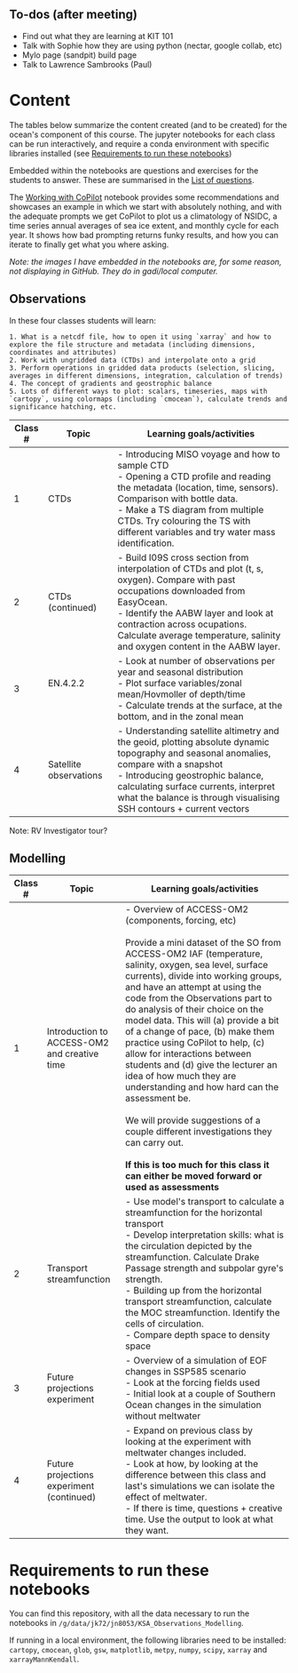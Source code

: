 ## To-dos (after meeting)
 - Find out what they are learning at KIT 101
 - Talk with Sophie how they are using python (nectar, google collab, etc)
 - Mylo page (sandpit) build page
 - Talk to Lawrence Sambrooks (Paul)

# Content

The tables below summarize the content created (and to be created) for the ocean's component of this course. The jupyter notebooks for each class can be run interactively, and require a conda environment with specific libraries installed (see [Requirements to run these notebooks](#requirements-to-run-these-notebooks))

Embedded within the notebooks are questions and exercises for the students to answer. These are summarised in the [List of questions](https://github.com/julia-neme/KSA_Observations_Modelling/blob/main/List_of_questions.md).

The [Working with CoPilot](https://github.com/julia-neme/KSA_Observations_Modelling/blob/main/Working_with_CoPilot.ipynb) notebook provides some recommendations and showcases an example in which we start with absolutely nothing, and with the adequate prompts we get CoPilot to plot us a climatology of NSIDC, a time series annual averages of sea ice extent, and monthly cycle for each year. It shows how bad prompting returns funky results, and how you can iterate to finally get what you where asking.

*Note: the images I have embedded in the notebooks are, for some reason, not displaying in GitHub. They do in gadi/local computer.*

## Observations

In these four classes students will learn:

	1. What is a netcdf file, how to open it using `xarray` and how to explore the file structure and metadata (including dimensions, coordinates and attributes)
	2. Work with ungridded data (CTDs) and interpolate onto a grid
	3. Perform operations in gridded data products (selection, slicing, averages in different dimensions, integration, calculation of trends)
	4. The concept of gradients and geostrophic balance
	5. Lots of different ways to plot: scalars, timeseries, maps with `cartopy`, using colormaps (including `cmocean`), calculate trends and significance hatching, etc.

| Class # | Topic                  | Learning goals/activities                                                                                                                                                                                                                                                                      |
| ------- | ---------------------- | ---------------------------------------------------------------------------------------------------------------------------------------------------------------------------------------------------------------------------------------------------------------------------------------------- |
| 1       | CTDs                   | - Introducing MISO voyage and how to sample CTD<br>- Opening a CTD profile and reading the metadata (location, time, sensors). Comparison with bottle data.<br>- Make a TS diagram from multiple CTDs. Try colouring the TS with different variables and try water mass identification.        |
| 2       | CTDs (continued)       | - Build I09S cross section from interpolation of CTDs and plot (t, s, oxygen). Compare with past occupations downloaded from EasyOcean. <br>- Identify the AABW layer and look at contraction across ocupations. Calculate average temperature, salinity and oxygen content in the AABW layer. |
| 3       | EN.4.2.2<br><br>       | - Look at number of observations per year and seasonal distribution<br /> - Plot surface variables/zonal mean/Hovmoller of depth/time<br /> - Calculate trends at the surface, at the bottom, and in the zonal mean                                                                            |
| 4       | Satellite observations | - Understanding satellite altimetry and the geoid, plotting absolute dynamic topography and seasonal anomalies, compare with a snapshot <br> - Introducing geostrophic balance, calculating surface currents, interpret what the balance is through visualising SSH contours + current vectors |

Note: RV Investigator tour? 

## Modelling

| Class # | Topic                                        | Learning goals/activities                                                                                                                                                                                                                                                                                                                                                                                                                                                                                                                                                                                                                                                                                                                                                        |
| ------- | -------------------------------------------- | -------------------------------------------------------------------------------------------------------------------------------------------------------------------------------------------------------------------------------------------------------------------------------------------------------------------------------------------------------------------------------------------------------------------------------------------------------------------------------------------------------------------------------------------------------------------------------------------------------------------------------------------------------------------------------------------------------------------------------------------------------------------------------- |
| 1       | Introduction to ACCESS-OM2 and creative time | - Overview of ACCESS-OM2 (components, forcing, etc)<br><br>Provide a mini dataset of the SO from ACCESS-OM2 IAF (temperature, salinity, oxygen, sea level, surface currents), divide into working groups, and have an attempt at using the code from the Observations part to do analysis of their choice on the model data. This will (a) provide a bit of a change of pace, (b) make them practice using CoPilot to help, (c) allow for interactions between students and (d) give the lecturer an idea of how much they are understanding and how hard can the assessment be.<br><br>We will provide suggestions of a couple different investigations they can carry out.<br><br>**If this is too much for this class it can either be moved forward or used as assessments** |
| 2       | Transport streamfunction                     | - Use model's transport to calculate a streamfunction for the horizontal transport<br>- Develop interpretation skills: what is the circulation depicted by the streamfunction. Calculate Drake Passage strength and subpolar gyre's strength.<br>- Building up from the horizontal transport streamfunction, calculate the MOC streamfunction. Identify the cells of circulation.<br>- Compare depth space to density space                                                                                                                                                                                                                                                                                                                                                      |
| 3       | Future projections experiment                | - Overview of a simulation of EOF changes in SSP585 scenario<br>- Look at the forcing fields used<br>- Initial look at a couple of Southern Ocean changes in the simulation without meltwater                                                                                                                                                                                                                                                                                                                                                                                                                                                                                                                                                                                    |
| 4       | Future projections experiment (continued)    | - Expand on previous class by looking at the experiment with meltwater changes included.<br>- Look at how, by looking at the difference between this class and last's simulations we can isolate the effect of meltwater.<br>- If there is time, questions + creative time. Use the output to look at what they want.                                                                                                                                                                                                                                                                                                                                                                                                                                                            |


# Requirements to run these notebooks

You can find this repository, with all the data necessary to run the notebooks in `/g/data/jk72/jn8053/KSA_Observations_Modelling`.

If running in a local environment, the following libraries need to be installed: `cartopy`, `cmocean`, `glob`, `gsw`, `matplotlib`, `metpy`, `numpy`, `scipy`, `xarray` and `xarrayMannKendall`. 
